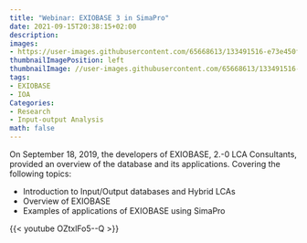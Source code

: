 ```yaml
---
title: "Webinar: EXIOBASE 3 in SimaPro"
date: 2021-09-15T20:38:15+02:00
description:
images:
- https://user-images.githubusercontent.com/65668613/133491516-e73e450f-f276-47bf-b7f0-a9b7e9f28f4b.png
thumbnailImagePosition: left
thumbnailImage: //user-images.githubusercontent.com/65668613/133491516-e73e450f-f276-47bf-b7f0-a9b7e9f28f4b.png
tags:
- EXIOBASE
- IOA
Categories:
- Research
- Input-output Analysis
math: false
---
```

On September 18, 2019, the developers of EXIOBASE, 2.-0 LCA Consultants, provided an overview of the database and its applications.
Covering the following topics:
* Introduction to Input/Output databases and Hybrid LCAs
* Overview of EXIOBASE
* Examples of applications of EXIOBASE using SimaPro

{{< youtube OZtxlFo5--Q >}}

